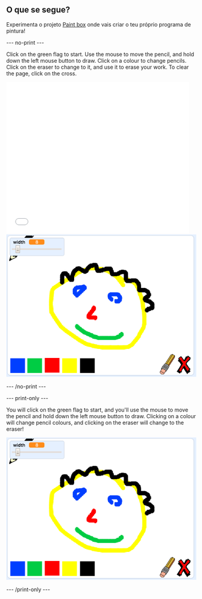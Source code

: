 ## O que se segue?

Experimenta o projeto [Paint box](https://projects.raspberrypi.org/en/projects/paint-box?utm_source=pathway&utm_medium=whatnext&utm_campaign=projects) onde vais criar o teu próprio programa de pintura!

--- no-print ---

Click on the green flag to start. Use the mouse to move the pencil, and hold down the left mouse button to draw. Click on a colour to change pencils. Click on the eraser to change to it, and use it to erase your work. To clear the page, click on the cross.

<div class="scratch-preview">
  <iframe allowtransparency="true" width="485" height="402" src="//scratch.mit.edu/projects/embed/267243161/?autostart=false" frameborder="0" scrolling="no"></iframe>
  <img src="images/paint-box-showcase.png">
</div>

--- /no-print ---

--- print-only ---

You will click on the green flag to start, and you'll use the mouse to move the pencil and hold down the left mouse button to draw. Clicking on a colour will change pencil colours, and clicking on the eraser will change to the eraser!

![showcase](images/paint-box-showcase.png)

--- /print-only ---
